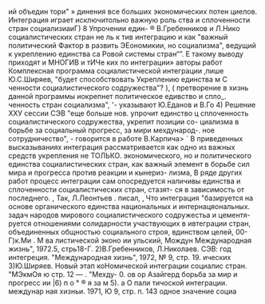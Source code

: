 ий объедин
тори" » динения все больших экономических потен
циелов.
Интеграция играет исключитольно важную роль
ства и сплоченности стран социализиаиГ) 8 Упрочении един-
®
В.Гребенников и Л.Нико
социалистических стран не ль к тив интеграцию
и как "важный политический Фактор в развить ЭЕономикии, но
социализма", ведущий к укреплению единства са Ровой системы
стран“”. Е такому выводу приходят и МНОГИВ и тИЧе ких
по интеграции» авторы работ
Комплексная программа социалистической интеграции ‚пише
Ю.С.Ширяев, "будет способствовать Укреплению единства м С
ченности социалистического содружества"? ), ( претворение в
хизнь данной программы иокрепнет политическое едивство и спло_.
ченность стран социализма", '- указывают Ю.Еданов и В.Го 4)
Решение ХХУ сессии СЭВ "еще больше нов.
упрочит единство ц
сплоченность социалистического содружества, укрепит позиции со-
циализма в борьбе за социальный прогресс, за мири мехдународ-.
ное сотрудничество", - говорится в работе В.Карпича> `
В приведенных высказываниях интеграция рассматривается как
одно из важных средств укрепления не ТОЛЬКО. экономического, но
и политического единства социалистических стран, как важный
элемент в борьбе сил мира и прогресса против реакции и кынериз-
лизма, В ряде других работ процесс интеграции сам опосредуется
наличивы единства и сплоченности социалистических стран, стазят-
ся в зависимость от последнего. ,
Так, Л.Леонтьев . писал, ‚ Что интеграция "базируется на
основе органического единства национальных и интернацяональных.
задач народов мирового социалистического содружестьа и цементя-
руется отношениями солидарности участвующих в ивтеграции стран,
объединенных общностью социального строя, вдинством целей, 00-
Г)к.Ми . М ва листической эконо
ии ульский, Мождун Международная жизнь", 1972.5, стрь18-Г.
2)В.Гребенников, Л.Николаев. СЭВ: год интегреция. "Международная
хизнь", 1972, № 9, стр. 19.  ических
3)Ю.Ширяев. Новый этап коНомической интеграции социалис
стран. "МЭкмОя ю стр. 12 — . "Мехду-
0. ов ор Азайгерд борьба за мир и прогресс ии
|6) п о ° ® я за м
5). а О пали тичоской интеграции. междунар
ная хизньи. 1971, Ю 9, стр. п. 143
одное значение социа
